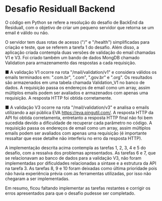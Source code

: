 # Desafio Residuall Backend
 
O código em Python se refere a resolução do desafio de BackEnd da Residuall, com o objetivo de criar um pequeno servidor que retorna se um email é válido ou não.

O servidor tem duas rotas de acesso ("/" e "/health") simplificadas para criação e teste, que se referem a tarefa 1 do desafio. Além disso, a aplicação criada contempla duas versões de validação do email chamadas V1 e V3. Foi criado também um bando de dados MongDB chamado Validation para armazenamento das respostas a cada requisição.

■ A validação V1 ocorre na rota "/mail/validation/v1" e considera válidos os emails terminados em: ".com.br", ".com", ".gov.br" e ".org". Os resultados são armazenados em uma tabela chamada Validation_V1 no banco de dados. A requisição passa os endereços de email como um array, assim múltiplos emails podem ser avaliados e armazenados com apenas uma requisição. A resposta HTTP foi obtida corretamente.

■ A validação V3 ocorre na rota "/mail/validation/v3" e analisa o emails utilizando a api pública EVA https://eva.pingutil.com/.
A resposta HTTP da API foi obtida corretamenta, entretanto a resposta HTTP final não foi bem sucedida devido a dificuldade de recuperar cada parâmetro no código. A requisição passa os endereços de email como um array, assim múltiplos emails podem ser avaliados com apenas uma requisição (é importante ressaltar que esse detalhe não interferiu no erro da resposta HTTP).

A implementação descrita acima contempla as tarefas 1, 2, 3, 4 e 5 do desafio, com a ressalva dos problemas apresentados. As tarefas 6 e 7, que se relacionavam ao banco de dados para a validação V3, não foram implementadas por dificuldades relacionadas a sintaxe e a estrutura da API na tarefa 3. As tarefas 8, 9 e 10 foram deixadas como última prioridade pois não havia experiência prévia com as ferramentas utilizadas, por isso não chegaram a ser implementadas. 

Em resumo, ficou faltando implementar as tarefas restantes e corrigir os erros apresentados para que o desafio pudesse ser completado.

